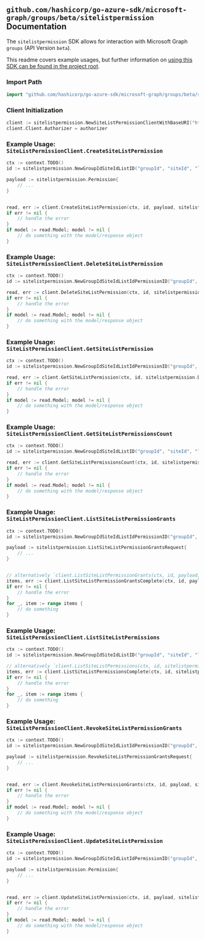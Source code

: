 
## `github.com/hashicorp/go-azure-sdk/microsoft-graph/groups/beta/sitelistpermission` Documentation

The `sitelistpermission` SDK allows for interaction with Microsoft Graph `groups` (API Version `beta`).

This readme covers example usages, but further information on [using this SDK can be found in the project root](https://github.com/hashicorp/go-azure-sdk/tree/main/docs).

### Import Path

```go
import "github.com/hashicorp/go-azure-sdk/microsoft-graph/groups/beta/sitelistpermission"
```


### Client Initialization

```go
client := sitelistpermission.NewSiteListPermissionClientWithBaseURI("https://graph.microsoft.com")
client.Client.Authorizer = authorizer
```


### Example Usage: `SiteListPermissionClient.CreateSiteListPermission`

```go
ctx := context.TODO()
id := sitelistpermission.NewGroupIdSiteIdListID("groupId", "siteId", "listId")

payload := sitelistpermission.Permission{
	// ...
}


read, err := client.CreateSiteListPermission(ctx, id, payload, sitelistpermission.DefaultCreateSiteListPermissionOperationOptions())
if err != nil {
	// handle the error
}
if model := read.Model; model != nil {
	// do something with the model/response object
}
```


### Example Usage: `SiteListPermissionClient.DeleteSiteListPermission`

```go
ctx := context.TODO()
id := sitelistpermission.NewGroupIdSiteIdListIdPermissionID("groupId", "siteId", "listId", "permissionId")

read, err := client.DeleteSiteListPermission(ctx, id, sitelistpermission.DefaultDeleteSiteListPermissionOperationOptions())
if err != nil {
	// handle the error
}
if model := read.Model; model != nil {
	// do something with the model/response object
}
```


### Example Usage: `SiteListPermissionClient.GetSiteListPermission`

```go
ctx := context.TODO()
id := sitelistpermission.NewGroupIdSiteIdListIdPermissionID("groupId", "siteId", "listId", "permissionId")

read, err := client.GetSiteListPermission(ctx, id, sitelistpermission.DefaultGetSiteListPermissionOperationOptions())
if err != nil {
	// handle the error
}
if model := read.Model; model != nil {
	// do something with the model/response object
}
```


### Example Usage: `SiteListPermissionClient.GetSiteListPermissionsCount`

```go
ctx := context.TODO()
id := sitelistpermission.NewGroupIdSiteIdListID("groupId", "siteId", "listId")

read, err := client.GetSiteListPermissionsCount(ctx, id, sitelistpermission.DefaultGetSiteListPermissionsCountOperationOptions())
if err != nil {
	// handle the error
}
if model := read.Model; model != nil {
	// do something with the model/response object
}
```


### Example Usage: `SiteListPermissionClient.ListSiteListPermissionGrants`

```go
ctx := context.TODO()
id := sitelistpermission.NewGroupIdSiteIdListIdPermissionID("groupId", "siteId", "listId", "permissionId")

payload := sitelistpermission.ListSiteListPermissionGrantsRequest{
	// ...
}


// alternatively `client.ListSiteListPermissionGrants(ctx, id, payload, sitelistpermission.DefaultListSiteListPermissionGrantsOperationOptions())` can be used to do batched pagination
items, err := client.ListSiteListPermissionGrantsComplete(ctx, id, payload, sitelistpermission.DefaultListSiteListPermissionGrantsOperationOptions())
if err != nil {
	// handle the error
}
for _, item := range items {
	// do something
}
```


### Example Usage: `SiteListPermissionClient.ListSiteListPermissions`

```go
ctx := context.TODO()
id := sitelistpermission.NewGroupIdSiteIdListID("groupId", "siteId", "listId")

// alternatively `client.ListSiteListPermissions(ctx, id, sitelistpermission.DefaultListSiteListPermissionsOperationOptions())` can be used to do batched pagination
items, err := client.ListSiteListPermissionsComplete(ctx, id, sitelistpermission.DefaultListSiteListPermissionsOperationOptions())
if err != nil {
	// handle the error
}
for _, item := range items {
	// do something
}
```


### Example Usage: `SiteListPermissionClient.RevokeSiteListPermissionGrants`

```go
ctx := context.TODO()
id := sitelistpermission.NewGroupIdSiteIdListIdPermissionID("groupId", "siteId", "listId", "permissionId")

payload := sitelistpermission.RevokeSiteListPermissionGrantsRequest{
	// ...
}


read, err := client.RevokeSiteListPermissionGrants(ctx, id, payload, sitelistpermission.DefaultRevokeSiteListPermissionGrantsOperationOptions())
if err != nil {
	// handle the error
}
if model := read.Model; model != nil {
	// do something with the model/response object
}
```


### Example Usage: `SiteListPermissionClient.UpdateSiteListPermission`

```go
ctx := context.TODO()
id := sitelistpermission.NewGroupIdSiteIdListIdPermissionID("groupId", "siteId", "listId", "permissionId")

payload := sitelistpermission.Permission{
	// ...
}


read, err := client.UpdateSiteListPermission(ctx, id, payload, sitelistpermission.DefaultUpdateSiteListPermissionOperationOptions())
if err != nil {
	// handle the error
}
if model := read.Model; model != nil {
	// do something with the model/response object
}
```
